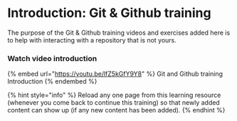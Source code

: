 # Introduction: Git & Github training

The purpose of the Git & Github training videos and exercises added here is to help with interacting with a repository that is not yours.

### Watch video introduction

{% embed url="https://youtu.be/lfZ5kGfY9Y8" %}
Git and Github training Introduction
{% endembed %}

{% hint style="info" %}
Reload any one page from this learning resource (whenever you come back to continue this training) so that newly added content can show up (if any new content has been added).
{% endhint %}
